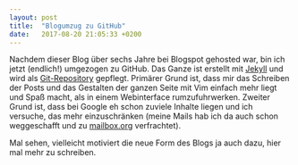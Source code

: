 ```yaml
---
layout: post
title:  "Blogumzug zu GitHub"
date:   2017-08-20 21:05:33 +0200
---
```


Nachdem dieser Blog über sechs Jahre bei Blogspot gehosted war, bin ich jetzt
(endlich!) umgezogen zu GitHub. Das Ganze ist erstellt mit
[Jekyll](https://jekyllrb.com/) und wird als
[Git-Repository](https://github.com/hbunke/hbxt.org) gepflegt. Primärer
Grund ist, dass mir das Schreiben der Posts und das Gestalten der ganzen Seite
mit Vim einfach mehr liegt und Spaß macht, als in einem Webinterface
rumzufuhrwerken. Zweiter Grund ist, dass bei Google eh schon zuviele Inhalte
liegen und ich versuche, das mehr einzuschränken (meine Mails hab ich da auch
schon weggeschafft und zu [mailbox.org](https://mailbox.org) verfrachtet).

Mal sehen, vielleicht motiviert die neue Form des Blogs ja auch dazu, hier
mal mehr zu schreiben. 
